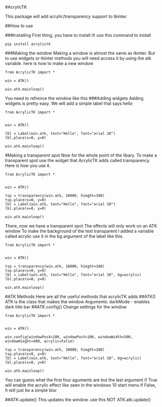 #AcrylicTK

This package will add acrylic/transparency support
to tkinter.

##How to use

###Installing
First thing, you have to install it!
use this command to install
```
pip install acrylictk
```
###Making the window
Making a window is almost the same as tkinter. But
to use widgets or tkinter methods you will need access it by 
using the atk variable.
here is how to make a new window
```
from AcrylicTK import *

win = ATK()

win.atk.mainloop()
```
You need to refrence the window like this
###Adding widgets
Adding widgets is pretty easy. We will
add a simple label that says hello
```
from AcrylicTK import *


win = ATK()

lbl = Label(win.atk, text="Hello", font="arial 10")
lbl.place(x=0, y=0)

win.atk.mainloop()
```
#Making a transparent spot
Now for the whole point of the libary. 
To make a transparent spot use the widget that
AcrylicTK adds called transparency.
Here is how you use it.
```
from AcrylicTK import *


win = ATK()

tsp = transparency(win.atk, 10000, hieght=100)
tsp.place(x=0, y=0)
lbl = Label(win.atk, text="Hello", font="arial 10")
lbl.place(x=0, y=0)

win.atk.mainloop()
```
There, now we have a transparent spot
The effects will only work on an ATK window
To make the background of the text transparent
I added a variable called acrylic use it in the bg
argument of the label like this.
```
from AcrylicTK import *


win = ATK()

tsp = transparency(win.atk, 10000, hieght=100)
tsp.place(x=0, y=0)
lbl = Label(win.atk, text="Hello", font="arial 10", bg=acrylic)
lbl.place(x=0, y=0)

win.atk.mainloop()
```
#ATK Methods
Here are all the useful methods that acrylicTK adds
##ATK()
ATK is the class that makes the window
Arguments:
darkMode - enables dark title bar
##ATK.config()
Change settings for the window
```
from AcrylicTK import *


win = ATK()

win.config(windowPosX=100, windowPosY=100, windowWidth=500, windowHieght=400, acrylic=False)

tsp = transparency(win.atk, 10000, hieght=100)
tsp.place(x=0, y=0)
lbl = Label(win.atk, text="Hello", font="arial 10", bg=acrylic)
lbl.place(x=0, y=0)

win.atk.mainloop()
```
You can guess what the first four aguments are
but the last argument if True will enable the acrylic effect
like seen in the windows 10 start menu
if False, It will just be a simple blur

##ATK.update()
This updates the window. use this NOT
ATK.atk.update()
